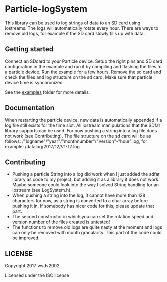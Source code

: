 # Particle-logSystem
This library can be used to log strings of data to an SD card using iostreams. The logs will automatically rotate every hour. 
There are ways to remove old logs, for example if the SD card slowly fills up with data.

## Getting started
Connect an SDcard to your Particle device. Setup the right pins and SD card configuration in the example and run it by compiling and flashing the files to a particle device.
Run the example for a few hours. Remove the sd card and check the files and log structure on the sd card.
Make sure that particle device time is synchronized.

See the [examples](examples) folder for more details.

## Documentation
When restarting the particle device, new data is automatically appended if a log file still exists for the time slot.
All iostream manipulations that the SDfat library supports can be used. For now pushing a string into a log file does not work (see Contributing).
The file structure on the sd card will be as follows:
/"logname"/"year"/"monthnumber"/"Version"-"hour".log, for example:
/datalog/2017/12/V1-12.log


## Contributing
* Pushing a particle String into a log did work when I just added the sdfat library as code to my project, but adding it as a library it does not work. Maybe someone could look into the way I solved String handling for an iostream (see LogSystem.h).
* When pushing a string into the log, it cannot have more than 128 characters for now, as a string is converted to a char array before pushing it in. If somebody has nicer code for this, please update that part.
* The second constructor in which you can set the rotation speed and version number of the files created is untested!
* The functions to remove old logs are quite nasty at the moment and logs can only be removed with month granularity. This part of the code could be improved.

## LICENSE
Copyright 2017 wvdv2002

Licensed under the ISC license
